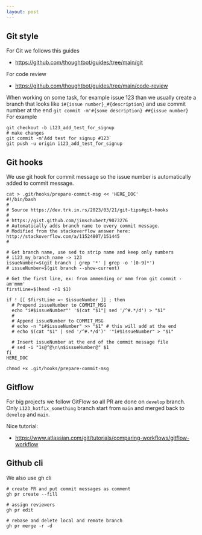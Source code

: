 ```yaml
---
layout: post
---
```


## Git style

For Git we follows this guides

* <https://github.com/thoughtbot/guides/tree/main/git>

For code review

* <https://github.com/thoughtbot/guides/tree/main/code-review>

When working on some task, for example issue 123 than we usually create a branch
that looks like `i#{issue number}_#{description}` and use commit number at the
end `git commit -m'#{some description} ##{issue number}`
For example

```
git checkout -b i123_add_test_for_signup
# make changes
git commit -m'Add test for signup #123`
git push -u origin i123_add_test_for_signup
```

## Git hooks

We use git hook for commit message so the issue number is automatically added to
commit message.
```
cat > .git/hooks/prepare-commit-msg << 'HERE_DOC'
#!/bin/bash
#
# Source https://dev.trk.in.rs/2023/03/21/git-tips#git-hooks
#
# https://gist.github.com/jimschubert/9073276
# Automatically adds branch name to every commit message.
# Modified from the stackoverflow answer here: http://stackoverflow.com/a/11524807/151445
#

# Get branch name, use sed to strip name and keep only numbers
# i123_my_branch_name -> 123
issueNumber=$(git branch | grep '*' | grep -o '[0-9]*')
# issueNumber=$(git branch --show-current)

# Get the first line, ex: from ammending or mmm from git commit -am'mmm'
firstLine=$(head -n1 $1)

if ! [[ $firstLine =~ $issueNumber ]] ; then
  # Prepend issueNumber to COMMIT_MSG
  echo "i#$issueNumber"' '$(cat "$1"| sed '/^#.*/d') > "$1"
  #
  # Append issueNumber to COMMIT_MSG
  # echo -n "i#$issueNumber" >> "$1" # this will add at the end
  # echo $(cat "$1" | sed '/^#.*/d')' '"i#$issueNumber" > "$1"

  # Insert issueNumber at the end of the commit message file
  # sed -i "1s@^@\n\n$issueNumber@" $1
fi
HERE_DOC

chmod +x .git/hooks/prepare-commit-msg
```

## Gitflow

For big projects we follow GitFlow
so all PR are done on `develop` branch. Only `i123_hotfix_something` branch
start from `main` and merged back to `develop` and `main`.

Nice tutorial:

* <https://www.atlassian.com/git/tutorials/comparing-workflows/gitflow-workflow>


## Github cli

We also use gh cli

```
# create PR and put commit messages as comment
gh pr create --fill

# assign reviewers
gh pr edit

# rebase and delete local and remote branch
gh pr merge -r -d
```
